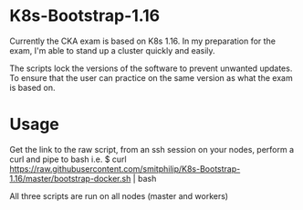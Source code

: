 # K8s-Bootstrap-1.16
Currently the CKA exam is based on K8s 1.16. In my preparation for the exam, I'm able to stand up a cluster quickly and easily.

The scripts lock the versions of the software to prevent unwanted updates. To ensure that the user can practice on the same version as what the exam is based on.

# Usage
Get the link to the raw script, from an ssh session on your nodes, perform a curl and pipe to bash
i.e. $ curl https://raw.githubusercontent.com/smitphilip/K8s-Bootstrap-1.16/master/bootstrap-docker.sh | bash

All three scripts are run on all nodes (master and workers)
